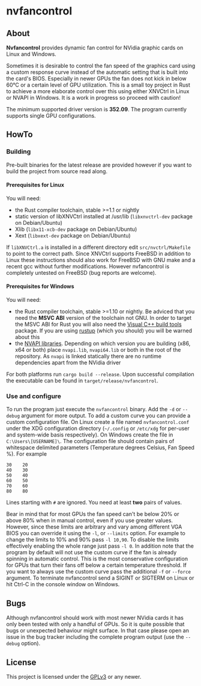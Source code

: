 nvfancontrol
============

About
-----

**Nvfancontrol** provides dynamic fan control for NVidia graphic cards on Linux
and Windows.

Sometimes it is desirable to control the fan speed of the graphics card using a
custom response curve instead of the automatic setting that is built into the
card's BIOS. Especially in newer GPUs the fan does not kick in below 60°C or a
certain level of GPU utilization. This is a small toy project in Rust to
achieve a more elaborate control over this using either XNVCtrl in Linux or
NVAPI in Windows. It is a work in progress so proceed with caution!

The minimum supported driver version is **352.09**. The program currently
supports single GPU configurations.

HowTo
-----

### Building

Pre-built binaries for the latest release are provided however if you want to
build the project from source read along.

#### Prerequisites for Linux

You will need:
* the Rust compiler toolchain, stable >=1.1 or nightly
* static version of libXNVCtrl installed at /usr/lib (`libxnvctrl-dev` package
on Debian/Ubuntu)
* Xlib (`libx11-xcb-dev` package on Debian/Ubuntu)
* Xext (`libxext-dev` package on Debian/Ubuntu)

If `libXNVCtrl.a` is installed in a different directory edit
`src/nvctrl/Makefile` to point to the correct path. Since XNVCtrl supports
FreeBSD in addition to Linux these instructions should also work for FreeBSD
with GNU make and a recent gcc without further modifications. However
nvfancontrol is completely untested on FreeBSD (bug reports are welcome).

#### Prerequisites for Windows

You will need:
* the Rust compiler toolchain, stable >=1.10 or nightly. Be adviced that you
need the **MSVC ABI** version of the toolchain not GNU. In order to target the
MSVC ABI for Rust you will also need the [Visual C++ build
tools](http://landinghub.visualstudio.com/visual-cpp-build-tools) package. If
you are using [rustup](https://www.rustup.rs/) (which you should) you will be
warned about this
* the [NVAPI libraries](https://developer.nvidia.com/nvapi). Depending
on which version you are building (x86, x64 or both) place `nvapi.lib`,
`nvapi64.lib` or both in the root of the repository. As `nvapi` is linked
statically there are no runtime dependencies apart from the NVidia driver

For both platforms run `cargo build --release`. Upon successful compilation
the executable can be found in `target/release/nvfancontrol`.

### Use and configure

To run the program just execute the `nvfancontrol` binary. Add the `-d` or
`--debug` argument for more output. To add a custom curve you can provide a
custom configuration file. On Linux create a file named `nvfancontrol.conf`
under the XDG configuration directory (`~/.config` or `/etc/xdg` for per-user
and system-wide basis respectively). On Windows create the file in
``C:\Users\[USERNAME]\``. The configuration file should contain pairs of
whitespace delimited parameters (Temperature degrees Celsius, Fan Speed %).
For example

    30    20
    40    30
    50    40
    60    50
    70    60
    80    80

Lines starting with `#` are ignored. You need at least **two** pairs of values.

Bear in mind that for most GPUs the fan speed can't be below 20% or above 80%
when in manual control, even if you use greater values. However, since these
limits are arbitrary and vary among different VGA BIOS you can override it
using the `-l`, or `--limits` option. For example to change the limits to 10%
and 90% pass `-l 10,90`. To disable the limits effectively enabling the whole
range just pass `-l 0`. In addition note that the program by default will not
use the custom curve if the fan is already spinning in automatic control. This
is the most conservative configuration for GPUs that turn their fans off below
a certain temperature threshold. If you want to always use the custom curve
pass the additional `-f` or `--force` argument. To terminate nvfancontrol send
a SIGINT or SIGTERM on Linux or hit Ctrl-C in the console window on Windows.

Bugs
----
Although nvfancontrol should work with most newer NVidia cards it has only been
tested with only a handful of GPUs. So it is quite possible that bugs or
unexpected behaviour might surface. In that case please open an issue in the
bug tracker including the complete program output (use the `--debug` option).

License
-------
This project is licensed under the
[GPLv3](https://www.gnu.org/licenses/gpl-3.0.html) or any newer.
